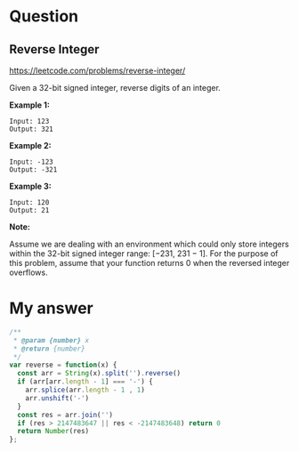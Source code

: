 # Question
## Reverse Integer
https://leetcode.com/problems/reverse-integer/

Given a 32-bit signed integer, reverse digits of an integer.

**Example 1:**
```
Input: 123
Output: 321
```
**Example 2:**
```
Input: -123
Output: -321
```
**Example 3:**
```
Input: 120
Output: 21
```

**Note:**

Assume we are dealing with an environment which could only store integers within the 32-bit signed integer range: [−231,  231 − 1]. For the purpose of this problem, assume that your function returns 0 when the reversed integer overflows.

# My answer
```javascript
/**
 * @param {number} x
 * @return {number}
 */
var reverse = function(x) {
  const arr = String(x).split('').reverse()
  if (arr[arr.length - 1] === '-') {
    arr.splice(arr.length - 1 , 1)
    arr.unshift('-')
  }
  const res = arr.join('')
  if (res > 2147483647 || res < -2147483648) return 0
  return Number(res)
};
```
